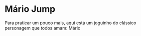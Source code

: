 # Mário Jump
 Para praticar um pouco mais, aqui está um joguinho do clássico personagem que todos amam: Mário
